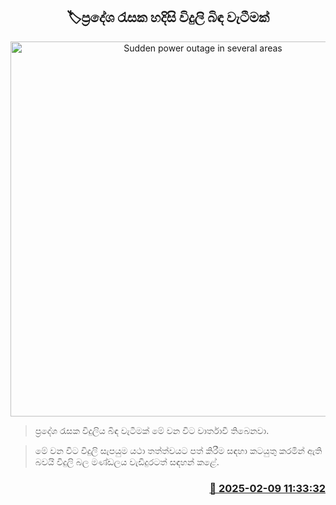 <p align='center'><b><h2 align='center' title='Sudden power outage in several areas'>🏷ප්‍රදේශ රැසක හදිසි විදුලි බිඳ වැටීමක්</h2></b></p>
<p align='center'><img src='https://helakuru.sgp1.cdn.digitaloceanspaces.com/esana/images/lib/electricity-1.jpg' width='600' alt='Sudden power outage in several areas'></p>

> ප්‍රදේශ රැසක විදුලිය බිඳ වැටීමක් මේ වන විට වාර්තාවී තිබෙනවා.

> මේ වන විට විදුලි සැපයුම යථා තත්ත්වයට පත් කිරීම සඳහා කටයුතු කරමින් ඇති බවයි විදුලි බල මණ්ඩලය වැඩිදුරටත් සඳහන් කළේ. 



<h3 align='right'><a href='https://www.helakuru.lk/esana/p/107314/'>📅 2025-02-09 11:33:32</a></h3>
